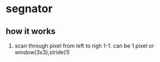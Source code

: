 # segnator

## how it works
1. scan through pixel from left to righ
1-1. can be 1 pixel or window(3x3),stride(1)
